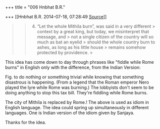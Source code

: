 +++
title = "006 Hnbhat B.R."

+++
[[Hnbhat B.R.	2014-07-18, 07:28:49 [Source](https://groups.google.com/g/samskrita/c/cJMc2kYEBQo)]]



> 
> > 
> > 4. “Let the whole Mithila burn”, was said in a very different > context by a great king, but today, we misinterpret that message, and > not a single citizen of the country will so much as bat an eyelid > should the whole country burn to ashes, as long as his little house > remains somehow protected by providence. >
> 
> > 

This idea has come down to day through phrases like "fiddle while Rome burns" in English only with the difference, from the Indian Version:

Fig. to do nothing or something trivial while knowing that something disastrous is happening. (From a legend that the Roman emperor Nero played the lyre while Rome was burning.) The lobbyists don't seem to be doing anything to stop this tax bill. They're fiddling while Rome burns.

  

The city of Mithila is replaced by Rome.! The above is used as idiom in English language. The idea could spring up simultaneously in different languages. One is Indian version of the idiom given by Sanjaya.

  

Thanks for the idea.

  

  

  

  

